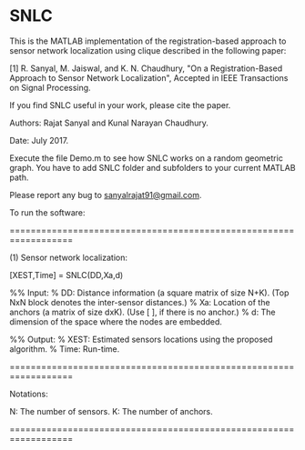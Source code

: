# SNLC
This is the MATLAB implementation of the registration-based approach to sensor network localization using clique described in the following paper: 

[1] R. Sanyal, M. Jaiswal, and K. N. Chaudhury, "On a Registration-Based Approach to Sensor Network Localization", Accepted in IEEE Transactions on Signal Processing. 

If you find SNLC useful in your work, please cite the paper. 

Authors: Rajat Sanyal and Kunal Narayan Chaudhury.

Date: July 2017.

Execute the file Demo.m to see how SNLC works on a random geometric graph. You have to add SNLC folder and subfolders to your current MATLAB path.

Please report any bug to sanyalrajat91@gmail.com.

To run the software:

================================================================== 

(1) Sensor network localization: 

[XEST,Time] = SNLC(DD,Xa,d)

%% Input: 
% DD: Distance information (a square matrix of size N+K). (Top NxN block denotes the inter-sensor distances.) 
% Xa: Location of the anchors (a matrix of size dxK). (Use [ ], if there is no anchor.) 
% d: The dimension of the space where the nodes are embedded.

%% Output: 
% XEST: Estimated sensors locations using the proposed algorithm. 
% Time: Run-time.

================================================================== 

Notations:

N: The number of sensors. 
K: The number of anchors.

==================================================================
